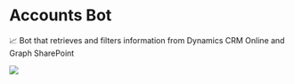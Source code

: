 # Accounts Bot

📈 Bot that retrieves and filters information from Dynamics CRM Online and Graph SharePoint

<a href="https://azuredeploy.net/" target="_blank"><img src="http://azuredeploy.net/deploybutton.png"/></a>
